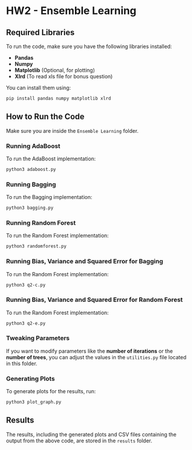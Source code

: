 # HW2 - Ensemble Learning

## Required Libraries

To run the code, make sure you have the following libraries installed:

- **Pandas**
- **Numpy**
- **Matplotlib** (Optional, for plotting)
- **Xlrd** (To read xls file for bonus question)

You can install them using:
```bash
pip install pandas numpy matplotlib xlrd
```

## How to Run the Code

Make sure you are inside the `Ensemble Learning` folder.

### Running AdaBoost
To run the AdaBoost implementation:
```bash
python3 adaboost.py
```

### Running Bagging
To run the Bagging implementation:
```bash
python3 bagging.py
```

### Running Random Forest
To run the Random Forest implementation:
```bash
python3 randomforest.py
```

### Running Bias, Variance and Squared Error for Bagging
To run the Random Forest implementation:
```bash
python3 q2-c.py
```

### Running Bias, Variance and Squared Error for Random Forest
To run the Random Forest implementation:
```bash
python3 q2-e.py
```

### Tweaking Parameters
If you want to modify parameters like the **number of iterations** or the **number of trees**, you can adjust the values in the `utilities.py` file located in this folder.

### Generating Plots
To generate plots for the results, run:
```bash
python3 plot_graph.py
```

## Results

The results, including the generated plots and CSV files containing the output from the above code, are stored in the `results` folder.